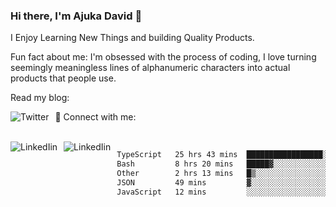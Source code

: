 ### Hi there, I'm Ajuka David 🥷

I Enjoy Learning New Things and building Quality Products.

Fun fact about me: I'm obsessed with the process of coding, I love turning seemingly meaningless lines of alphanumeric characters into actual products that people use.

Read my blog:

<a href="https://tobit.hashnode.dev/"> <img src="https://img.shields.io/badge/Hashnode-2962FF?style=for-the-badge&logo=hashnode&logoColor=white"
     alt="Twitter"
     style="float: left; margin-right: 10px;" /> </a>


📱 Connect with me: 

<br />
<a href="https://www.linkedin.com/in/david-ajuka-630660144/"> <img src="https://img.shields.io/badge/LinkedIn-0077B5?style=for-the-badge&logo=linkedin&logoColor=white"
     alt="LinkedIin"
     style="float: left; margin-right: 10px;" /> </a> <a href="mailto:ajuka.zephiniah@gmail.com"> <img src="https://img.shields.io/badge/Gmail-D14836?style=for-the-badge&logo=gmail&logoColor=white"
     alt="LinkedIin"
     style="float: left; margin-right: 10px;" /> </a>
     

<!--START_SECTION:waka-->

```txt
TypeScript   25 hrs 43 mins  █████████████████░░░░░░░░   68.66 %
Bash         8 hrs 20 mins   █████▓░░░░░░░░░░░░░░░░░░░   22.26 %
Other        2 hrs 13 mins   █▒░░░░░░░░░░░░░░░░░░░░░░░   05.96 %
JSON         49 mins         ▓░░░░░░░░░░░░░░░░░░░░░░░░   02.20 %
JavaScript   12 mins         ░░░░░░░░░░░░░░░░░░░░░░░░░   00.55 %
```

<!--END_SECTION:waka-->
